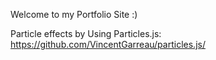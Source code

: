 Welcome to my Portfolio Site :) 

Particle effects by Using Particles.js:
https://github.com/VincentGarreau/particles.js/